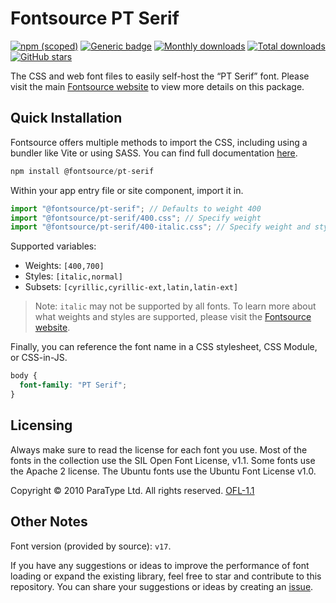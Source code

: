 # Fontsource PT Serif

[![npm (scoped)](https://img.shields.io/npm/v/@fontsource/pt-serif?color=brightgreen)](https://www.npmjs.com/package/@fontsource/pt-serif) [![Generic badge](https://img.shields.io/badge/fontsource-passing-brightgreen)](https://github.com/fontsource/fontsource) [![Monthly downloads](https://badgen.net/npm/dm/@fontsource/pt-serif)](https://github.com/fontsource/fontsource) [![Total downloads](https://badgen.net/npm/dt/@fontsource/pt-serif)](https://github.com/fontsource/fontsource) [![GitHub stars](https://img.shields.io/github/stars/fontsource/fontsource.svg?style=social&label=Star)](https://github.com/fontsource/fontsource/stargazers)

The CSS and web font files to easily self-host the “PT Serif” font. Please visit the main [Fontsource website](https://fontsource.org/fonts/pt-serif) to view more details on this package.

## Quick Installation

Fontsource offers multiple methods to import the CSS, including using a bundler like Vite or using SASS. You can find full documentation [here](https://fontsource.org/docs/getting-started/introduction).

```javascript
npm install @fontsource/pt-serif
```

Within your app entry file or site component, import it in.

```javascript
import "@fontsource/pt-serif"; // Defaults to weight 400
import "@fontsource/pt-serif/400.css"; // Specify weight
import "@fontsource/pt-serif/400-italic.css"; // Specify weight and style
```

Supported variables:
- Weights: `[400,700]`
- Styles: `[italic,normal]`
- Subsets: `[cyrillic,cyrillic-ext,latin,latin-ext]`

> Note: `italic` may not be supported by all fonts. To learn more about what weights and styles are supported, please visit the [Fontsource website](https://fontsource.org/fonts/pt-serif).

Finally, you can reference the font name in a CSS stylesheet, CSS Module, or CSS-in-JS.

```css
body {
  font-family: "PT Serif";
}
```

## Licensing
Always make sure to read the license for each font you use. Most of the fonts in the collection use the SIL Open Font License, v1.1. Some fonts use the Apache 2 license. The Ubuntu fonts use the Ubuntu Font License v1.0.

Copyright © 2010 ParaType Ltd. All rights reserved.
[OFL-1.1](http://scripts.sil.org/OFL)

## Other Notes
Font version (provided by source): `v17`.

If you have any suggestions or ideas to improve the performance of font loading or expand the existing library, feel free to star and contribute to this repository. You can share your suggestions or ideas by creating an [issue](https://github.com/fontsource/fontsource/issues).